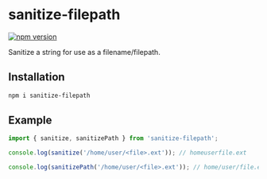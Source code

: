 # sanitize-filepath

[![npm version](https://badge.fury.io/js/sanitize-filepath.svg)](https://badge.fury.io/js/sanitize-filepath)

Sanitize a string for use as a filename/filepath.

## Installation

```sh
npm i sanitize-filepath
```

## Example

```js
import { sanitize, sanitizePath } from 'sanitize-filepath';

console.log(sanitize('/home/user/<file>.ext')); // homeuserfile.ext

console.log(sanitizePath('/home/user/<file>.ext')); // home/user/file.ext
```
